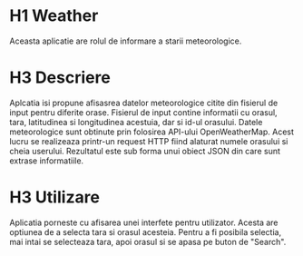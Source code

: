 # H1 Weather
Aceasta aplicatie are rolul de informare a starii meteorologice.

# H3 Descriere
Aplcatia isi propune afisasrea datelor meteorologice citite din fisierul de input pentru diferite orase. Fisierul de input contine informatii cu orasul, tara, latitudinea 
si longitudinea acestuia, dar si id-ul orasului. Datele meteorologice sunt obtinute prin folosirea API-ului OpenWeatherMap. Acest lucru se realizeaza printr-un request
HTTP fiind alaturat numele orasului si cheia userului. Rezultatul este sub forma unui obiect JSON din care sunt extrase informatiile.

# H3 Utilizare
Aplicatia porneste cu afisarea unei interfete pentru utilizator. Acesta are optiunea de a selecta tara si orasul acesteia. Pentru a fi posibila selectia, mai intai se 
selecteaza tara, apoi orasul si se apasa pe buton de "Search". 
